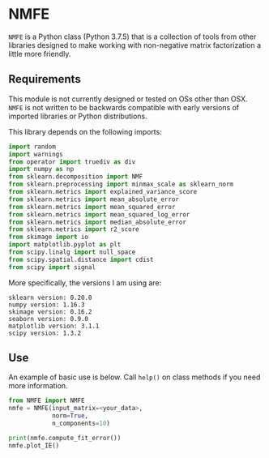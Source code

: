 # NMFE
`NMFE` is a Python class (Python 3.7.5) that is a collection of tools from other libraries designed to make working with non-negative matrix factorization a
little more friendly.


## Requirements
This module is not currently designed or tested on OSs other than OSX. `NMFE` is not written to be backwards compatible with early versions of imported libraries or Python distributions.

This library depends on the following imports:

```Python
import random
import warnings
from operator import truediv as div
import numpy as np
from sklearn.decomposition import NMF
from sklearn.preprocessing import minmax_scale as sklearn_norm
from sklearn.metrics import explained_variance_score
from sklearn.metrics import mean_absolute_error
from sklearn.metrics import mean_squared_error
from sklearn.metrics import mean_squared_log_error
from sklearn.metrics import median_absolute_error
from sklearn.metrics import r2_score
from skimage import io
import matplotlib.pyplot as plt
from scipy.linalg import null_space
from scipy.spatial.distance import cdist
from scipy import signal
```

More specifically, the versions I am using are:

```
sklearn version: 0.20.0
numpy version: 1.16.3
skimage version: 0.16.2
seaborn version: 0.9.0
matplotlib version: 3.1.1
scipy version: 1.3.2
```

## Use
An example of basic use is below. Call `help()` on class methods if you need more information.

```Python
from NMFE import NMFE
nmfe = NMFE(input_matrix=<your_data>,
            norm=True,
            n_components=10)

print(nmfe.compute_fit_error())
nmfe.plot_IE()
```
